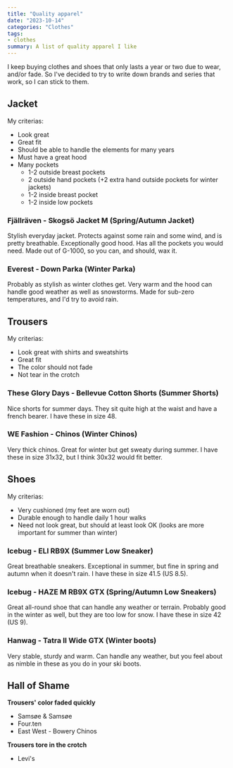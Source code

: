 ```yaml
---
title: "Quality apparel"
date: "2023-10-14"
categories: "Clothes"
tags:
- clothes
summary: A list of quality apparel I like
---
```


I keep buying clothes and shoes that only lasts a year or two due to wear, and/or fade.
So I've decided to try to write down brands and series that work, so I can stick to them.

## Jacket

My criterias:

* Look great
* Great fit
* Should be able to handle the elements for many years
* Must have a great hood
* Many pockets
  - 1-2 outside breast pockets
  - 2 outside hand pockets (+2 extra hand outside pockets for winter jackets)
  - 1-2 inside breast pocket
  - 1-2 inside low pockets

### Fjällräven - Skogsö Jacket M (Spring/Autumn Jacket)

Stylish everyday jacket. Protects against some rain and some wind, and is pretty breathable.
Exceptionally good hood. Has all the pockets you would need. Made out of G-1000,
so you can, and should, wax it.

### Everest - Down Parka (Winter Parka)

Probably as stylish as winter clothes get. Very warm and the hood can handle good weather as well as snowstorms.
Made for sub-zero temperatures, and I'd try to avoid rain.

## Trousers

My criterias:

* Look great with shirts and sweatshirts
* Great fit
* The color should not fade
* Not tear in the crotch

### These Glory Days - Bellevue Cotton Shorts (Summer Shorts)

Nice shorts for summer days. They sit quite high at the waist and have a french bearer.
I have these in size 48.

### WE Fashion - Chinos (Winter Chinos)

Very thick chinos. Great for winter but get sweaty during summer. I have these
in size 31x32, but I think 30x32 would fit better.

## Shoes

My criterias:

* Very cushioned (my feet are worn out)
* Durable enough to handle daily 1 hour walks
* Need not look great, but should at least look OK (looks are more important for summer than winter)

### Icebug - ELI RB9X (Summer Low Sneaker)

Great breathable sneakers. Exceptional in summer, but fine in spring and autumn when it doesn't rain.
I have these in size 41.5 (US 8.5).

### Icebug - HAZE M RB9X GTX (Spring/Autumn Low Sneakers)

Great all-round shoe that can handle any weather or terrain.
Probably good in the winter as well, but they are too low for snow.
I have these in size 42 (US 9).

### Hanwag - Tatra II Wide GTX (Winter boots)

Very stable, sturdy and warm. Can handle any weather, but you feel about as
nimble in these as you do in your ski boots.


## Hall of Shame

**Trousers' color faded quickly**

* Samsøe & Samsøe
* Four.ten
* East West - Bowery Chinos

**Trousers tore in the crotch**

* Levi's
